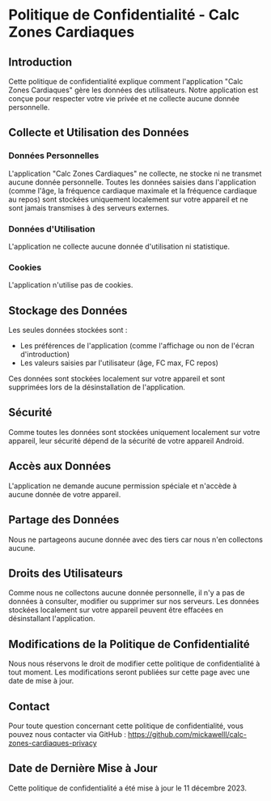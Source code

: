 # Politique de Confidentialité - Calc Zones Cardiaques

## Introduction
Cette politique de confidentialité explique comment l'application "Calc Zones Cardiaques" gère les données des utilisateurs. Notre application est conçue pour respecter votre vie privée et ne collecte aucune donnée personnelle.

## Collecte et Utilisation des Données
### Données Personnelles
L'application "Calc Zones Cardiaques" ne collecte, ne stocke ni ne transmet aucune donnée personnelle. Toutes les données saisies dans l'application (comme l'âge, la fréquence cardiaque maximale et la fréquence cardiaque au repos) sont stockées uniquement localement sur votre appareil et ne sont jamais transmises à des serveurs externes.

### Données d'Utilisation
L'application ne collecte aucune donnée d'utilisation ni statistique.

### Cookies
L'application n'utilise pas de cookies.

## Stockage des Données
Les seules données stockées sont :
- Les préférences de l'application (comme l'affichage ou non de l'écran d'introduction)
- Les valeurs saisies par l'utilisateur (âge, FC max, FC repos)

Ces données sont stockées localement sur votre appareil et sont supprimées lors de la désinstallation de l'application.

## Sécurité
Comme toutes les données sont stockées uniquement localement sur votre appareil, leur sécurité dépend de la sécurité de votre appareil Android.

## Accès aux Données
L'application ne demande aucune permission spéciale et n'accède à aucune donnée de votre appareil.

## Partage des Données
Nous ne partageons aucune donnée avec des tiers car nous n'en collectons aucune.

## Droits des Utilisateurs
Comme nous ne collectons aucune donnée personnelle, il n'y a pas de données à consulter, modifier ou supprimer sur nos serveurs. Les données stockées localement sur votre appareil peuvent être effacées en désinstallant l'application.

## Modifications de la Politique de Confidentialité
Nous nous réservons le droit de modifier cette politique de confidentialité à tout moment. Les modifications seront publiées sur cette page avec une date de mise à jour.

## Contact
Pour toute question concernant cette politique de confidentialité, vous pouvez nous contacter via GitHub : https://github.com/mickawelll/calc-zones-cardiaques-privacy

## Date de Dernière Mise à Jour
Cette politique de confidentialité a été mise à jour le 11 décembre 2023.
